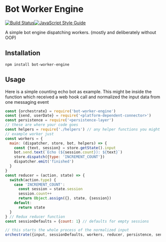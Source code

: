 # Bot Worker Engine

[![Build Status](https://travis-ci.org/DieProduktMacher/bot-worker-engine.svg?branch=master)](https://travis-ci.org/DieProduktMacher/bot-worker-engine)[![JavaScript Style Guide](https://img.shields.io/badge/code_style-standard-brightgreen.svg)](https://standardjs.com)


A simple bot engine dispatching workers. (mostly and deliberately without OOP)

## Installation

```
npm install bot-worker-engine
```

## Usage

Here is a simple counting echo bot as example. This might be inside the function which received a web hook call and normalized the input data from one messaging event

```javascript
const {orchestrate} = require('bot-worker-engine')
const {send, userDate} = require('<platform-dependent-connector>')
const persistence = require('<persistence-layer')
// these are where your code goes
const helpers = require('./helpers') // any helper functions you might need
// example worker just
const workers = {
  main: (dispatcher, store, bot, helpers) => {
    const {text, session} = store.getState().input
    bot.send.text(`Echo (${session.count}): ${text}`)
    store.dispatch({type: 'INCREMENT_COUNT'})
    dispatcher.emit('finished')
  }
}
const reducer = (action, state) => {
  switch(action.type) {
    case 'INCREMENT_COUNT':
      const session = state.session
      session.count++
      return Object.assign({}, state, {session})
    default:
      return state
  }
} // Redux reducer function
const sessionDefaults = {count: 1} // defaults for empty sessions

// this starts the whole process of the normalized input
orchestrate({input, sessionDefaults, workers, reducer, persistence, send, userData, helpers})
```
